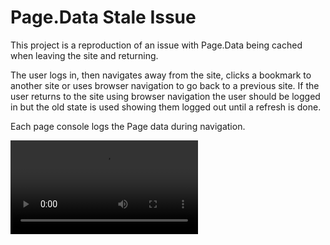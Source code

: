 # Page.Data Stale Issue

This project is a reproduction of an issue with Page.Data being cached when leaving the site and returning. 

The user logs in, then navigates away from the site, clicks a bookmark to another site or uses browser navigation to go back to a previous site. 
If the user returns to the site using browser navigation the user should be logged in but the old state is used showing them logged out until a refresh is done.

Each page console logs the Page data during navigation.

<video src="[recording.mp4](https://github.com/CurtisVermeeren/svelte-page-data-issue/raw/73b76c910ce4bd807321ee31c603e705db086a17/recording.mp4)" controls></video>
